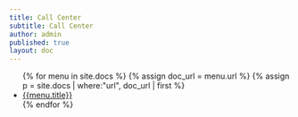 ```yaml
---
title: Call Center
subtitle: Call Center
author: admin
published: true
layout: doc
---
```

<ul class="uk-nav uk-nav-default doc-nav">
{% for menu in site.docs %}
    {% assign doc_url = menu.url %}
    {% assign p = site.docs | where:"url", doc_url | first %}
    <li class="{% if doc_url == page.url %}uk-active{% endif %}">
        <a href="{{ menu.url | relative_url}}">{{menu.title}}</a>
    </li>
{% endfor %}
</ul>